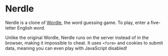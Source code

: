 # Nerdle

Nerdle is a clone of [Wordle](https://www.nytimes.com/games/wordle/index.html), the
word guessing game. To play, enter a five-letter English word.

Unlike the original Wordle, Nerdle runs on the server instead of in the browser, making it
impossible to cheat. It uses <code>&lt;form&gt;</code> and cookies to submit data, meaning you can
even play with JavaScript disabled!
